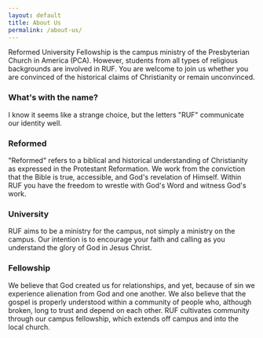 ```yaml
---
layout: default
title: About Us
permalink: /about-us/
---
```


Reformed University Fellowship is the campus ministry of the Presbyterian Church in America (PCA). However, students from all types of religious backgrounds are involved in RUF.  You are welcome to join us whether you are convinced of the historical claims of Christianity or remain unconvinced.

### What's with the name?

I know it seems like a strange choice, but the letters "RUF" communicate our identity well.

### Reformed

"Reformed" refers to a biblical and historical understanding of Christianity as expressed in the Protestant Reformation.  We work from the conviction that the Bible is true, accessible, and God's revelation of Himself. Within RUF you have the freedom to wrestle with God's Word and witness God's work.

### University

RUF aims to be a ministry for the campus, not simply a ministry on the campus.  Our intention is to encourage your faith and calling as you understand the glory of God in Jesus Christ.

### Fellowship

We believe that God created us for relationships, and yet, because of sin we experience alienation from God and one another.  We also believe that the gospel is properly understood within a community of people who, although broken, long to trust and depend on each other.  RUF cultivates community through our campus fellowship, which extends off campus and into the local church.